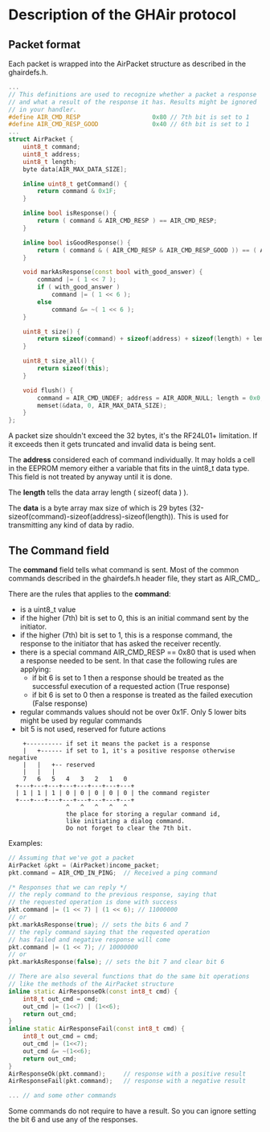 # Description of the GHAir protocol

## Packet format

Each packet is wrapped into the AirPacket structure as described in the ghairdefs.h.
```c++
...
// This definitions are used to recognize whether a packet a response
// and what a result of the response it has. Results might be ignored
// in your handler.
#define AIR_CMD_RESP                    0x80 // 7th bit is set to 1
#define AIR_CMD_RESP_GOOD               0x40 // 6th bit is set to 1
...
struct AirPacket {
    uint8_t command;
    uint8_t address;
    uint8_t length;
    byte data[AIR_MAX_DATA_SIZE];

    inline uint8_t getCommand() {
        return command & 0x1F;
    }

    inline bool isResponse() {
        return ( command & AIR_CMD_RESP ) == AIR_CMD_RESP;
    }

    inline bool isGoodResponse() {
        return ( command & ( AIR_CMD_RESP & AIR_CMD_RESP_GOOD )) == ( AIR_CMD_RESP & AIR_CMD_RESP_GOOD );
    }

    void markAsResponse(const bool with_good_answer) {
        command |= ( 1 << 7 );
        if ( with_good_answer )
            command |= ( 1 << 6 );
        else
            command &= ~( 1 << 6 );
    }

    uint8_t size() {
        return sizeof(command) + sizeof(address) + sizeof(length) + length;
    }

    uint8_t size_all() {
        return sizeof(this);
    }

    void flush() {
        command = AIR_CMD_UNDEF; address = AIR_ADDR_NULL; length = 0x0;
        memset(&data, 0, AIR_MAX_DATA_SIZE);
    }
};
```
A packet size shouldn't exceed the 32 bytes, it's the RF24L01+ limitation. If it
exceeds then it gets truncated and invalid data is being sent.

The **address** considered each of command individually. It may holds a cell in
the EEPROM memory either a variable that fits in the uint8_t data type. This
field is not treated by anyway until it is done.

The **length** tells the data array length ( sizeof( data ) ).

The **data** is a byte array max size of which is 29 bytes (32-sizeof(command)-sizeof(address)-sizeof(length)).
This is used for transmitting any kind of data by radio.

## The Command field
The **command** field tells what command is sent. Most of the common commands described in the
ghairdefs.h header file, they start as AIR_CMD_.

There are the rules that applies to the **command**:
- is a uint8_t value
- if the higher (7th) bit is set to 0, this is an initial command sent
  by the initiator.
- if the higher (7th) bit is set to 1, this is a response command, the response to
  the initiator that has asked the receiver recently.
- there is a special command AIR_CMD_RESP == 0x80 that is used when a response
  needed to be sent. In that case the following rules are applying:
  * if bit 6 is set to 1 then a response should be treated as the successful
    execution of a requested action (True response)
  * if bit 6 is set to 0 then a response is treated as the
    failed execution (False response)
- regular commands values should not be over 0x1F. Only 5 lower bits might be used
  by regular commands
- bit 5 is not used, reserved for future actions

```
    +---------- if set it means the packet is a response
    |   +------ if set to 1, it's a positive response otherwise negative
    |   |   +-- reserved
    |   |   |
    7   6   5   4   3   2   1   0
  +---+---+---+---+---+---+---+---+
  | 1 | 1 | 1 | 0 | 0 | 0 | 0 | 0 | the command register
  +---+---+---+---+---+---+---+---+
                ^   ^   ^   ^   ^
                the place for storing a regular command id,
                like initiating a dialog command.
                Do not forget to clear the 7th bit.
```
Examples:

```c++
// Assuming that we've got a packet
AirPacket &pkt = (AirPacket)income_packet;
pkt.command = AIR_CMD_IN_PING;  // Received a ping command

/* Responses that we can reply */
// the reply command to the previous response, saying that
// the requested operation is done with success
pkt.command |= (1 << 7) | (1 << 6); // 11000000
// or
pkt.markAsResponse(true); // sets the bits 6 and 7
// the reply command saying that the requested operation
// has failed and negative response will come
pkt.command |= (1 << 7); // 10000000
// or
pkt.markAsResponse(false); // sets the bit 7 and clear bit 6

// There are also several functions that do the same bit operations
// like the methods of the AirPacket structure
inline static AirResponseOk(const int8_t cmd) {
    int8_t out_cmd = cmd;
    out_cmd |= (1<<7) | (1<<6);
    return out_cmd;
}
inline static AirResponseFail(const int8_t cmd) {
    int8_t out_cmd = cmd;
    out_cmd |= (1<<7);
    out_cmd &= ~(1<<6);
    return out_cmd;
}
AirResponseOk(pkt.command);     // response with a positive result
AirResponseFail(pkt.command);   // response with a negative result

... // and some other commands
```
Some commands do not require to have a result. So you can ignore setting the
bit 6 and use any of the responses.
